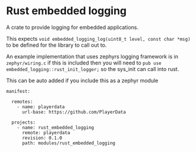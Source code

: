 # Rust embedded logging

A crate to provide logging for embedded applications.

This expects `void embedded_logging_log(uint8_t level, const char *msg)` to be defined for the library to call out to.

An example implementation that uses zephyrs logging framework is in `zephyr/wiring.c` if this is included then you will 
need to `pub use embedded_logging::rust_init_logger;` so the sys_init can call into rust.

This can be auto added if you include this as a zephyr module
```
manifest:
  
  remotes:
    - name: playerdata
      url-base: https://github.com/PlayerData
  
  projects:
    - name: rust_embedded_logging
      remote: playerdata
      revision: 0.1.0
      path: modules/rust_embedded_logging
```
